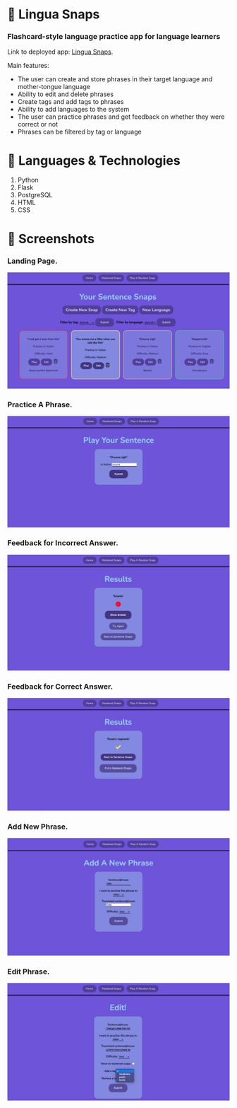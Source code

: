 # :apple: Lingua Snaps
### Flashcard-style language practice app for language learners


Link to deployed app: [Lingua Snaps](https://lingua-snaps.herokuapp.com/).

Main features: 
 
* The user can create and store phrases in their target language and mother-tongue language
* Ability to edit and delete phrases
* Create tags and add tags to phrases 
* Ability to add languages to the system
* The user can practice phrases and get feedback on whether they were correct or not
* Phrases can be filtered by tag or language



# :apple: Languages & Technologies 

1. Python
2. Flask
3. PostgreSQL
4. HTML
5. CSS


# :apple: Screenshots

### Landing Page. 
![Landing Page](./readme_images/Landing.png)
### Practice A Phrase.
![Play Page](./readme_images/Play.png)
### Feedback for Incorrect Answer.
![Incorrect Page](./readme_images/Incorrect.png)
### Feedback for Correct Answer.
![Correct Page](./readme_images/Correct.png)
### Add New Phrase.
![New Phrase Page](./readme_images/NewPhrase.png)
### Edit Phrase.
![Edit Page](./readme_images/Edit.png)
